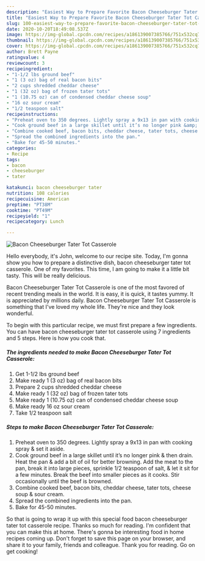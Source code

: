 ```yaml
---
description: "Easiest Way to Prepare Favorite Bacon Cheeseburger Tater Tot Casserole"
title: "Easiest Way to Prepare Favorite Bacon Cheeseburger Tater Tot Casserole"
slug: 100-easiest-way-to-prepare-favorite-bacon-cheeseburger-tater-tot-casserole
date: 2020-10-20T18:49:08.537Z
image: https://img-global.cpcdn.com/recipes/a186139007385766/751x532cq70/bacon-cheeseburger-tater-tot-casserole-recipe-main-photo.jpg
thumbnail: https://img-global.cpcdn.com/recipes/a186139007385766/751x532cq70/bacon-cheeseburger-tater-tot-casserole-recipe-main-photo.jpg
cover: https://img-global.cpcdn.com/recipes/a186139007385766/751x532cq70/bacon-cheeseburger-tater-tot-casserole-recipe-main-photo.jpg
author: Brett Payne
ratingvalue: 4
reviewcount: 3
recipeingredient:
- "1-1/2 lbs ground beef"
- "1 (3 oz) bag of real bacon bits"
- "2 cups shredded cheddar cheese"
- "1 (32 oz) bag of frozen tater tots"
- "1 (10.75 oz) can of condensed cheddar cheese soup"
- "16 oz sour cream"
- "1/2 teaspoon salt"
recipeinstructions:
- "Preheat oven to 350 degrees. Lightly spray a 9x13 in pan with cooking spray &amp; set it aside."
- "Cook ground beef in a large skillet until it’s no longer pink &amp; then drain. Heat the pan &amp; add a bit of oil for better browning. Add the meat to the pan, break it into large pieces, sprinkle 1/2 teaspoon of salt, &amp; let it sit for a few minutes. Break the beef into smaller pieces as it cooks. Stir occasionally until the beef is browned."
- "Combine cooked beef, bacon bits, cheddar cheese, tater tots, cheese soup &amp; sour cream."
- "Spread the combined ingredients into the pan."
- "Bake for 45-50 minutes."
categories:
- Recipe
tags:
- bacon
- cheeseburger
- tater

katakunci: bacon cheeseburger tater 
nutrition: 108 calories
recipecuisine: American
preptime: "PT38M"
cooktime: "PT49M"
recipeyield: "1"
recipecategory: Lunch

---
```



![Bacon Cheeseburger Tater Tot Casserole](https://img-global.cpcdn.com/recipes/a186139007385766/751x532cq70/bacon-cheeseburger-tater-tot-casserole-recipe-main-photo.jpg)

Hello everybody, it's John, welcome to our recipe site. Today, I'm gonna show you how to prepare a distinctive dish, bacon cheeseburger tater tot casserole. One of my favorites. This time, I am going to make it a little bit tasty. This will be really delicious.

Bacon Cheeseburger Tater Tot Casserole is one of the most favored of recent trending meals in the world. It is easy, it is quick, it tastes yummy. It is appreciated by millions daily. Bacon Cheeseburger Tater Tot Casserole is something that I've loved my whole life. They're nice and they look wonderful.




To begin with this particular recipe, we must first prepare a few ingredients. You can have bacon cheeseburger tater tot casserole using 7 ingredients and 5 steps. Here is how you cook that.

<!--inarticleads1-->

##### The ingredients needed to make Bacon Cheeseburger Tater Tot Casserole:

1. Get 1-1/2 lbs ground beef
1. Make ready 1 (3 oz) bag of real bacon bits
1. Prepare 2 cups shredded cheddar cheese
1. Make ready 1 (32 oz) bag of frozen tater tots
1. Make ready 1 (10.75 oz) can of condensed cheddar cheese soup
1. Make ready 16 oz sour cream
1. Take 1/2 teaspoon salt




<!--inarticleads2-->

##### Steps to make Bacon Cheeseburger Tater Tot Casserole:

1. Preheat oven to 350 degrees. Lightly spray a 9x13 in pan with cooking spray &amp; set it aside.
1. Cook ground beef in a large skillet until it’s no longer pink &amp; then drain. Heat the pan &amp; add a bit of oil for better browning. Add the meat to the pan, break it into large pieces, sprinkle 1/2 teaspoon of salt, &amp; let it sit for a few minutes. Break the beef into smaller pieces as it cooks. Stir occasionally until the beef is browned.
1. Combine cooked beef, bacon bits, cheddar cheese, tater tots, cheese soup &amp; sour cream.
1. Spread the combined ingredients into the pan.
1. Bake for 45-50 minutes.




So that is going to wrap it up with this special food bacon cheeseburger tater tot casserole recipe. Thanks so much for reading. I'm confident that you can make this at home. There's gonna be interesting food in home recipes coming up. Don't forget to save this page on your browser, and share it to your family, friends and colleague. Thank you for reading. Go on get cooking!

